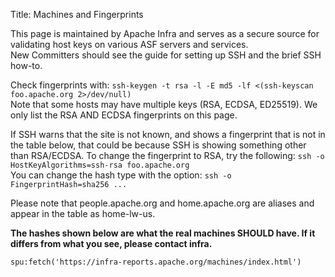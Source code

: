 Title: Machines and Fingerprints

This page is maintained by Apache Infra and serves as a secure source for validating host keys on various ASF servers and services. <br/>
New Committers should see the guide for setting up SSH and the brief SSH how-to.

Check fingerprints with: `ssh-keygen -t rsa -l -E md5 -lf <(ssh-keyscan foo.apache.org 2>/dev/null)` <br/>
Note that some hosts may have multiple keys (RSA, ECDSA, ED25519). We only list the RSA AND ECDSA fingerprints on this page.

If SSH warns that the site is not known, and shows a fingerprint that is not in the table below, that could be because SSH is showing something other than RSA/ECDSA. To change the fingerprint to RSA, try the following: `ssh -o HostKeyAlgorithms=ssh-rsa foo.apache.org` <br/>
You can change the hash type with the option: `ssh -o FingerprintHash=sha256 ... `

Please note that people.apache.org and home.apache.org are aliases and appear in the table as home-lw-us.

**The hashes shown below are what the real machines SHOULD have. If it differs from what you see, please contact infra.**

`spu:fetch('https://infra-reports.apache.org/machines/index.html')`
